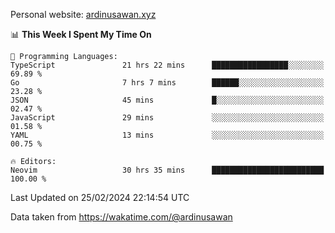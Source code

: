 Personal website: [ardinusawan.xyz](https://ardinusawan.xyz)

<!--START_SECTION:waka-->
📊 **This Week I Spent My Time On** 

```text
💬 Programming Languages: 
TypeScript               21 hrs 22 mins      █████████████████░░░░░░░░   69.89 % 
Go                       7 hrs 7 mins        ██████░░░░░░░░░░░░░░░░░░░   23.28 % 
JSON                     45 mins             █░░░░░░░░░░░░░░░░░░░░░░░░   02.47 % 
JavaScript               29 mins             ░░░░░░░░░░░░░░░░░░░░░░░░░   01.58 % 
YAML                     13 mins             ░░░░░░░░░░░░░░░░░░░░░░░░░   00.75 % 

🔥 Editors: 
Neovim                   30 hrs 35 mins      █████████████████████████   100.00 % 
```


 Last Updated on 25/02/2024 22:14:54 UTC
<!--END_SECTION:waka-->
Data taken from https://wakatime.com/@ardinusawan
